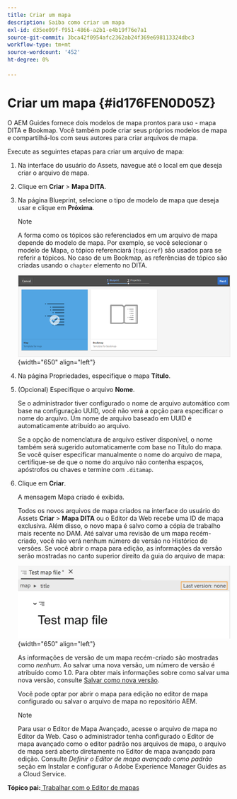 ```yaml
---
title: Criar um mapa
description: Saiba como criar um mapa
exl-id: d35ee09f-f951-4866-a2b1-e4b19f76e7a1
source-git-commit: 3bca42f0954afc2362ab24f369e698113324dbc3
workflow-type: tm+mt
source-wordcount: '452'
ht-degree: 0%

---
```


# Criar um mapa {#id176FEN0D05Z}

O AEM Guides fornece dois modelos de mapa prontos para uso - mapa DITA e Bookmap. Você também pode criar seus próprios modelos de mapa e compartilhá-los com seus autores para criar arquivos de mapa.

Execute as seguintes etapas para criar um arquivo de mapa:

1. Na interface do usuário do Assets, navegue até o local em que deseja criar o arquivo de mapa.

1. Clique em **Criar** \> **Mapa DITA**.

1. Na página Blueprint, selecione o tipo de modelo de mapa que deseja usar e clique em **Próxima**.

   >[!NOTE]
   >
   > A forma como os tópicos são referenciados em um arquivo de mapa depende do modelo de mapa. Por exemplo, se você selecionar o modelo de Mapa, o tópico referenciará \(`topicref`\) são usados para se referir a tópicos. No caso de um Bookmap, as referências de tópico são criadas usando o `chapter` elemento no DITA.

   ![](images/map-template.png){width="650" align="left"}

1. Na página Propriedades, especifique o mapa **Título**.

1. \(Opcional\) Especifique o arquivo **Nome**.

   Se o administrador tiver configurado o nome de arquivo automático com base na configuração UUID, você não verá a opção para especificar o nome do arquivo. Um nome de arquivo baseado em UUID é automaticamente atribuído ao arquivo.

   Se a opção de nomenclatura de arquivo estiver disponível, o nome também será sugerido automaticamente com base no Título do mapa. Se você quiser especificar manualmente o nome do arquivo de mapa, certifique-se de que o nome do arquivo não contenha espaços, apóstrofos ou chaves e termine com `.ditamap`.

1. Clique em **Criar**.

   A mensagem Mapa criado é exibida.

   Todos os novos arquivos de mapa criados na interface do usuário do Assets **Criar** \> **Mapa DITA** ou o Editor da Web recebe uma ID de mapa exclusiva. Além disso, o novo mapa é salvo como a cópia de trabalho mais recente no DAM. Até salvar uma revisão de um mapa recém-criado, você não verá nenhum número de versão no Histórico de versões. Se você abrir o mapa para edição, as informações da versão serão mostradas no canto superior direito da guia do arquivo de mapa:

   ![](images/first-version-map-none.png){width="650" align="left"}

   As informações de versão de um mapa recém-criado são mostradas como *nenhum*. Ao salvar uma nova versão, um número de versão é atribuído como 1.0. Para obter mais informações sobre como salvar uma nova versão, consulte [Salvar como nova versão](web-editor-features.md#save-as-new-version-id209ME400GXA).

   Você pode optar por abrir o mapa para edição no editor de mapa configurado ou salvar o arquivo de mapa no repositório AEM.

   >[!NOTE]
   >
   > Para usar o Editor de Mapa Avançado, acesse o arquivo de mapa no Editor da Web. Caso o administrador tenha configurado o Editor de mapa avançado como o editor padrão nos arquivos de mapa, o arquivo de mapa será aberto diretamente no Editor de mapa avançado para edição. Consulte *Definir o Editor de mapa avançado como padrão* seção em Instalar e configurar o Adobe Experience Manager Guides as a Cloud Service.


**Tópico pai:**[ Trabalhar com o Editor de mapas](map-editor.md)

